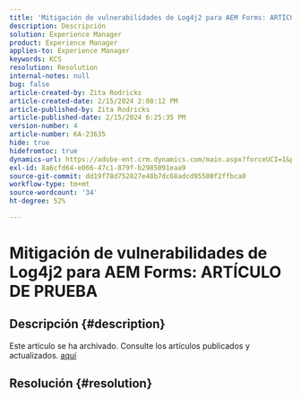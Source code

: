 ```yaml
---
title: 'Mitigación de vulnerabilidades de Log4j2 para AEM Forms: ARTÍCULO DE PRUEBA'
description: Descripción
solution: Experience Manager
product: Experience Manager
applies-to: Experience Manager
keywords: KCS
resolution: Resolution
internal-notes: null
bug: false
article-created-by: Zita Rodricks
article-created-date: 2/15/2024 2:08:12 PM
article-published-by: Zita Rodricks
article-published-date: 2/15/2024 6:25:35 PM
version-number: 4
article-number: KA-23635
hide: true
hidefromtoc: true
dynamics-url: https://adobe-ent.crm.dynamics.com/main.aspx?forceUCI=1&pagetype=entityrecord&etn=knowledgearticle&id=2aaf3fa6-0bcc-ee11-9079-6045bd0063aa
exl-id: 8a6cfd64-e066-47c1-879f-b2985091eaa9
source-git-commit: dd19f78d752827e48b7dc68adcd95500f2ffbca0
workflow-type: tm+mt
source-wordcount: '34'
ht-degree: 52%

---
```


# Mitigación de vulnerabilidades de Log4j2 para AEM Forms: ARTÍCULO DE PRUEBA

## Descripción {#description}

Este artículo se ha archivado. Consulte los artículos publicados y actualizados. [aquí](https://experienceleague.adobe.com/search.html?lang=es#sort=relevancy)

## Resolución {#resolution}
